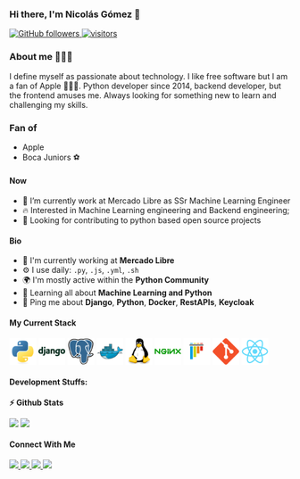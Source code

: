 ### Hi there, I'm Nicolás Gómez 👋

<p align="left">
  <!--
  <a href="https://leetcode.com/nicogomez/">
    <img src="https://cp-logo.vercel.app/leetcode/nicogomez" alt="Leet code rating" />
  </a>
  <a href="https://codeforces.com/profile/nicogomez.me">
    <img src="https://raw.githubusercontent.com/nicogomez/cf-stats/main/output/rating.svg" alt="Leet code rating" />
  </a>
  <a href="https://stackoverflow.com/users/7764913/nicolas-gomez">
    <img alt="Stack Overflow reputation" src="https://img.shields.io/stackexchange/stackoverflow/r/7764913?color=orange&label=reputation&logo=stackoverflow">
  </a>
  -->
  <a href="https://github.com/nicogomez?tab=followers">
    <img alt="GitHub followers" src="https://img.shields.io/github/followers/nicogomez?color=green&logo=github">
  </a>
  <a href="https://github.com/nicogomez/">
    <img src="https://komarev.com/ghpvc/?username=nicogomez" alt="visitors" />
  </a>
</p>

### About me 🙋🏻‍♂️
I define myself as passionate about technology. I like free software but I am a fan of Apple 👨🏻‍💻. Python developer since 2014, backend developer, but the frontend amuses me. Always looking for something new to learn and challenging my skills.

### Fan of
- Apple
- Boca Juniors ⚽️

#### Now

- 🔭 I’m currently work at Mercado Libre as SSr Machine Learning Engineer
- :fire: Interested in Machine Learning engineering and Backend engineering;
- :calendar: Looking for contributing to python based open source projects

#### Bio

- 🏢 I'm currently working at **Mercado Libre**
- ⚙️ I use daily: `.py`, `.js`, `.yml`, `.sh`
- 🌍 I'm mostly active within the **Python Community**
- 🌱 Learning all about **Machine Learning and Python**
- 💬 Ping me about **Django**, **Python**, **Docker**, **RestAPIs**, **Keycloak**
<!--
- 📫 Reach me: [twitter.com/sudiptob2](https://twitter.com/sudiptob2)
- 📝 Checkout my [Resume](files/resume.pdf).
-->

#### My Current Stack

<img height="48" src="img/python-original.svg" alt="python"> <img height="48" src="img/django-plain-wordmark.svg" alt="Django"> <img height="48" src="img/postgresql-original.svg" alt="postgress"> <img height="48" src="img/docker-original.svg" alt="Docker"> <img height="48" src="img/linux-original.svg" alt="linux"> <img height="48" src="img/nginx-original.svg" alt="nginx"> <img height="48" src="img/pytest-original.svg" alt="pytest"> <img height="48" src="img/git-original.svg" alt="git"> <img height="48" src="img/react-original.svg" alt="react">

#### Development Stuffs:

<b>⚡ Github Stats</b>
<p float="left">
<img height="180em" src="https://github-readme-stats.vercel.app/api?username=nicogomez&show_icons=true&hide_border=true&&count_private=true&include_all_commits=true" /> 
<img height="180em" src="https://github-readme-stats.vercel.app/api/top-langs/?username=nicogomez&show_icons=true&hide_border=true&layout=compact&langs_count=8"/>
</p>

<!--
<b>&#128200; Competitive Programming</b>
<p float="left">
<img height="273em" src="https://leetcard.jacoblin.cool/nicogomez?theme=light&font=Karma&ext=contest" />
<img height="280em" src="https://raw.githubusercontent.com/nicogomez/cf-stats/main/output/light_card.svg" />
</p>

#### Recent Activity

<p><b> &#9749; Latest Medium Blogs</b></p>

<a target="_blank" href="https://github-readme-medium-recent-article.vercel.app/medium/@sudiptob2/0"><img src="https://github-readme-medium-recent-article.vercel.app/medium/@sudiptob2/0" alt="Latest medium article">

<a target="_blank" href="https://github-readme-medium-recent-article.vercel.app/medium/@sudiptob2/1"><img src="https://github-readme-medium-recent-article.vercel.app/medium/@sudiptob2/1" alt="Latest medium article"> </a>
-->
#### Connect With Me

<p left="center">
<a href="https://twitter.com/nikopython">
  <img src="https://img.shields.io/badge/twitter-%231DA1F2.svg?&style=for-the-badge&logo=twitter&logoColor=white" height=25>
</a> 
<a href="https://www.linkedin.com/in/nico-gomez/">
  <img src="https://img.shields.io/badge/linkedin-%230077B5.svg?&style=for-the-badge&logo=linkedin&logoColor=white" height=25>
</a> 
<a href="https://medium.com/@nicogomez">
  <img src="https://img.shields.io/badge/Medium-12100E?style=for-the-badge&logo=medium&logoColor=white" height=25>
</a>
<a href="mailto:nicolasdanielgomez@gmail.com">
  <img src="	https://img.shields.io/badge/Gmail-D14836?style=for-the-badge&logo=gmail&logoColor=white" height=25>
</a>
</p>




<!--
**nicogomez/nicogomez** is a ✨ _special_ ✨ repository because its `README.md` (this file) appears on your GitHub profile.

Here are some ideas to get you started:

- 🔭 I’m currently working on ...
- 🌱 I’m currently learning ...
- 👯 I’m looking to collaborate on ...
- 🤔 I’m looking for help with ...
- 💬 Ask me about ...
- 📫 How to reach me: ...
- 😄 Pronouns: ...
- ⚡ Fun fact: ...
-->
